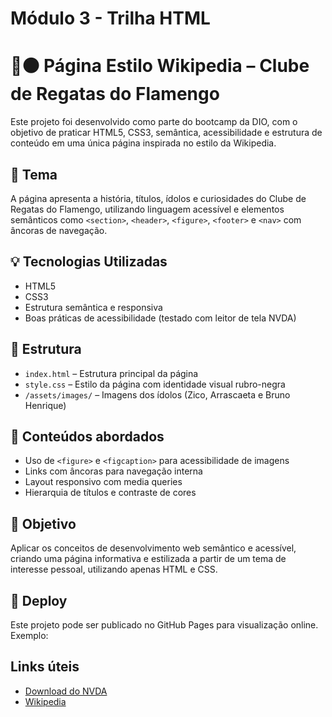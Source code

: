 # Módulo 3 - Trilha HTML

# 🔴⚫ Página Estilo Wikipedia – Clube de Regatas do Flamengo

Este projeto foi desenvolvido como parte do bootcamp da DIO, com o objetivo de praticar HTML5, CSS3, semântica, acessibilidade e estrutura de conteúdo em uma única página inspirada no estilo da Wikipedia.

## 📌 Tema
A página apresenta a história, títulos, ídolos e curiosidades do Clube de Regatas do Flamengo, utilizando linguagem acessível e elementos semânticos como `<section>`, `<header>`, `<figure>`, `<footer>` e `<nav>` com âncoras de navegação.

## 💡 Tecnologias Utilizadas

- HTML5
- CSS3
- Estrutura semântica e responsiva
- Boas práticas de acessibilidade (testado com leitor de tela NVDA)

## 📂 Estrutura

- `index.html` – Estrutura principal da página
- `style.css` – Estilo da página com identidade visual rubro-negra
- `/assets/images/` – Imagens dos ídolos (Zico, Arrascaeta e Bruno Henrique)

## 🧠 Conteúdos abordados

- Uso de `<figure>` e `<figcaption>` para acessibilidade de imagens
- Links com âncoras para navegação interna
- Layout responsivo com media queries
- Hierarquia de títulos e contraste de cores

## 🎯 Objetivo

Aplicar os conceitos de desenvolvimento web semântico e acessível, criando uma página informativa e estilizada a partir de um tema de interesse pessoal, utilizando apenas HTML e CSS.

## 🚀 Deploy

Este projeto pode ser publicado no GitHub Pages para visualização online. Exemplo:


## Links úteis
- [Download do NVDA](https://www.nvaccess.org/download/)
- [Wikipedia](https://pt.wikipedia.org/)


